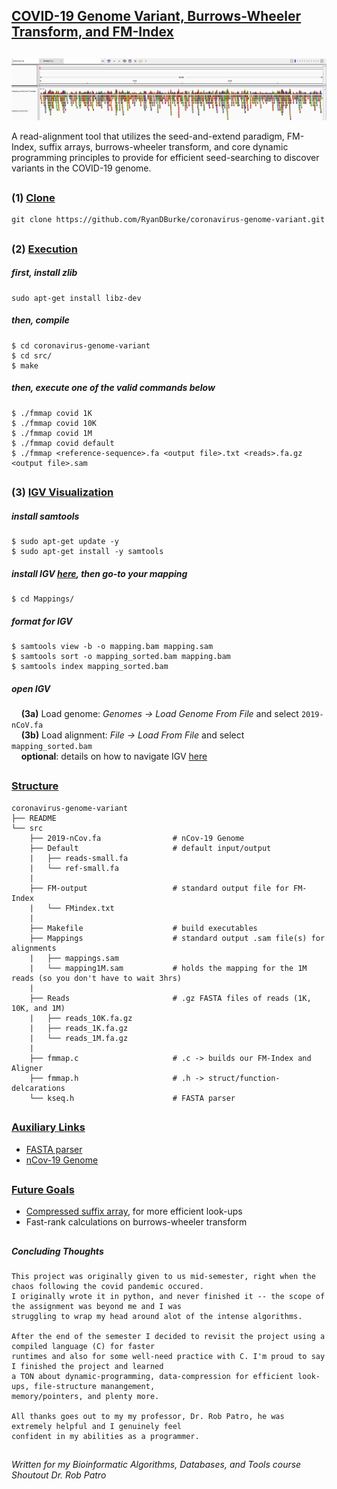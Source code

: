 ## <ins>COVID-19 Genome Variant, Burrows-Wheeler Transform, and FM-Index </ins>

## 

![10k Reads](./IGV-10K.png)

A read-alignment tool that utilizes the seed-and-extend paradigm, FM-Index, suffix arrays, burrows-wheeler transform, and core dynamic programming principles to provide for efficient seed-searching to discover variants in the COVID-19 genome.

## 

### (1) <ins>Clone</ins>
```
git clone https://github.com/RyanDBurke/coronavirus-genome-variant.git
```

##

### (2) <ins>Execution</ins>

##### first, install zlib
```
sudo apt-get install libz-dev
```

##### then, compile
```
$ cd coronavirus-genome-variant
$ cd src/
$ make
```

##### then, execute one of the valid commands below
```
$ ./fmmap covid 1K
$ ./fmmap covid 10K
$ ./fmmap covid 1M
$ ./fmmap covid default
$ ./fmmap <reference-sequence>.fa <output file>.txt <reads>.fa.gz <output file>.sam
```

##

### (3) <ins>IGV Visualization</ins>
##### install samtools
```
$ sudo apt-get update -y
$ sudo apt-get install -y samtools
```
##### install IGV [here](https://software.broadinstitute.org/software/igv/download), then go-to your mapping
```
$ cd Mappings/
```
##### format for IGV
```
$ samtools view -b -o mapping.bam mapping.sam
$ samtools sort -o mapping_sorted.bam mapping.bam
$ samtools index mapping_sorted.bam
```
##### open IGV
&nbsp;&nbsp;&nbsp;&nbsp;**(3a)** Load genome: <em>Genomes -> Load Genome From File</em> and select ```2019-nCoV.fa``` <br />
&nbsp;&nbsp;&nbsp;&nbsp;**(3b)** Load alignment: <em>File -> Load From File</em> and select ```mapping_sorted.bam``` <br />
&nbsp;&nbsp;&nbsp;&nbsp;**optional**: details on how to navigate IGV [here](https://software.broadinstitute.org/software/igv/AlignmentData)

##

### <ins>Structure</ins>
    coronavirus-genome-variant
    ├── README                   
    └── src
        ├── 2019-nCov.fa                # nCov-19 Genome
        ├── Default                     # default input/output
        |   ├── reads-small.fa          
        |   └── ref-small.fa
        |
        ├── FM-output                   # standard output file for FM-Index          
        |   └── FMindex.txt
        |
        ├── Makefile                    # build executables
        ├── Mappings                    # standard output .sam file(s) for alignments
        |   ├── mappings.sam                      
        |   └── mapping1M.sam           # holds the mapping for the 1M reads (so you don't have to wait 3hrs)
        |    
        ├── Reads                       # .gz FASTA files of reads (1K, 10K, and 1M)
        |   ├── reads_10K.fa.gz
        |   ├── reads_1K.fa.gz
        |   └── reads_1M.fa.gz
        |
        ├── fmmap.c                     # .c -> builds our FM-Index and Aligner
        ├── fmmap.h                     # .h -> struct/function-delcarations
        └── kseq.h                      # FASTA parser
##

### <ins>Auxiliary Links</ins>
* [FASTA parser](https://github.com/lh3/readfq)
* [nCov-19 Genome](https://www.ncbi.nlm.nih.gov/nuccore/NC_045512.2?report=fasta)

##

### <ins> Future Goals </ins>
* [Compressed suffix array](https://www.cs.cmu.edu/~dga/csa.pdf), for more efficient look-ups
* Fast-rank calculations on burrows-wheeler transform

##
##### Concluding Thoughts
```
This project was originally given to us mid-semester, right when the chaos following the covid pandemic occured.
I originally wrote it in python, and never finished it -- the scope of the assignment was beyond me and I was 
struggling to wrap my head around alot of the intense algorithms.

After the end of the semester I decided to revisit the project using a compiled language (C) for faster 
runtimes and also for some well-need practice with C. I'm proud to say I finished the project and learned 
a TON about dynamic-programming, data-compression for efficient look-ups, file-structure manangement, 
memory/pointers, and plenty more.

All thanks goes out to my my professor, Dr. Rob Patro, he was extremely helpful and I genuinely feel 
confident in my abilities as a programmer.
```
## 
<em>Written for my Bioinformatic Algorithms, Databases, and Tools course</em><br />
<em>Shoutout Dr. Rob Patro</em>
